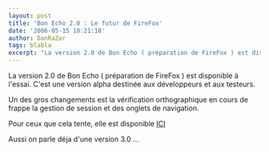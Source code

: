 ```yaml
---
layout: post
title: 'Bon Echo 2.0 : Le futur de FireFox'
date: '2006-05-15 10:21:18'
author: DanRaZor
tags: blabla
excerpt: "La version 2.0 de Bon Echo ( préparation de FireFox ) est disponible à l'essai.     \nC'est une version alpha destinée aux développeurs et aux testeurs.  \n  \nUn des gros changements est la vérification orthographique en cours de frappe la gestion de session et des onglets de navigation.  \n  \nPour ceux que cela tente, elle est      …"
---
```


La version 2.0 de Bon Echo ( préparation de FireFox ) est disponible à l'essai.
C'est une version alpha destinée aux développeurs et aux testeurs.

Un des gros changements est la vérification orthographique en cours de frappe la gestion de session et des onglets de navigation.

Pour ceux que cela tente, elle est disponible [ICI](http://developer.mozilla.org/devnews/index.php/2006/05/12/bon-echo-alpha-2-milestone/)

Aussi on parle déja d'une version 3.0 ...

